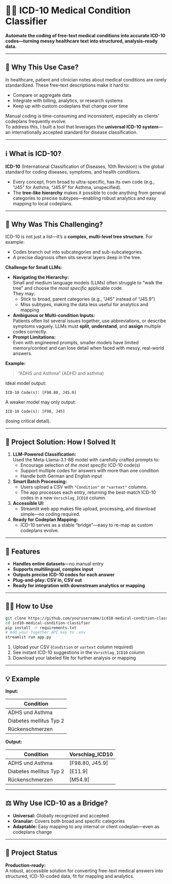 # 🏥✨ ICD-10 Medical Condition Classifier

**Automate the coding of free-text medical conditions into accurate ICD-10 codes—turning messy healthcare text into structured, analysis-ready data.**

---

## 🤔 Why This Use Case?

In healthcare, patient and clinician notes about medical conditions are rarely standardized. These free-text descriptions make it hard to:
- Compare or aggregate data
- Integrate with billing, analytics, or research systems
- Keep up with custom codeplans that change over time

Manual coding is time-consuming and inconsistent, especially as clients’ codeplans frequently evolve.  
To address this, I built a tool that leverages the **universal ICD-10 system**—an internationally accepted standard for disease classification.

---

## ℹ️ What is ICD-10?

**ICD-10** (International Classification of Diseases, 10th Revision) is the global standard for coding diseases, symptoms, and health conditions.  
- Every concept, from broad to ultra-specific, has its own code (e.g., “J45” for Asthma, “J45.9” for Asthma, unspecified).
- The **tree-like hierarchy** makes it possible to code anything from general categories to precise subtypes—enabling robust analytics and easy mapping to local codeplans.

---

## 🧩 Why Was This Challenging?

ICD-10 is not just a list—it’s a **complex, multi-level tree structure**. For example:
- Codes branch out into subcategories and sub-subcategories.
- A precise diagnosis often sits several layers deep in the tree.

**Challenge for Small LLMs:**  
- **Navigating the Hierarchy:**  
  Small and medium language models (LLMs) often struggle to “walk the tree” and choose the *most specific* applicable code.  
  They may:
  - Stick to broad, parent categories (e.g., “J45” instead of “J45.9”)
  - Miss subtypes, making the data less useful for analytics and mapping
- **Ambiguous or Multi-condition Inputs:**  
  Patients often list several issues together, use abbreviations, or describe symptoms vaguely.
  LLMs must **split**, **understand**, and **assign** multiple codes correctly.
- **Prompt Limitations:**  
  Even with engineered prompts, smaller models have limited memory/context and can lose detail when faced with messy, real-world answers.

**Example:**  
> “ADHS und Asthma” (ADHD and asthma)

Ideal model output:  
```
ICD-10 Code(s): [F98.80, J45.9]
```
A weaker model may only output:  
```
ICD-10 Code(s): [F98, J45]
```
(losing critical detail).

---

## 🚦 Project Solution: How I Solved It

1. **LLM-Powered Classification:**  
   Used the Meta-Llama-3.1-8B model with carefully crafted prompts to:
   - Encourage selection of *the most specific* ICD-10 code(s)
   - Support multiple codes for answers with more than one condition
   - Handle both German and English input
2. **Smart Batch Processing:**  
   - Users upload a CSV with `"Condition"` or `"vartext"` columns.
   - The app processes each entry, returning the best-match ICD-10 codes in a new `Vorschlag_ICD10` column.
3. **Accessible UI:**  
   - Streamlit web app makes file upload, processing, and download simple—no coding required.
4. **Ready for Codeplan Mapping:**  
   - ICD-10 serves as a stable “bridge”—easy to re-map as custom codeplans evolve.

---

## 🌟 Features

- **Handles entire datasets**—no manual entry
- **Supports multilingual, complex input**
- **Outputs precise ICD-10 codes for each answer**
- **Plug-and-play: CSV in, CSV out**
- **Ready for integration with downstream analytics or mapping**

---

## 🧑‍💻 How to Use

```sh
git clone https://github.com/yourusername/icd10-medical-condition-classifier.git
cd icd10-medical-condition-classifier
pip install -r requirements.txt
# Add your Together API key to .env
streamlit run app.py
```
1. Upload your CSV (`Condition` or `vartext` column required)
2. See instant ICD-10 suggestions in the `Vorschlag_ICD10` column
3. Download your labeled file for further analysis or mapping

---

## 💡 Example

**Input:**

| Condition                  |
|----------------------------|
| ADHS und Asthma            |
| Diabetes mellitus Typ 2    |
| Rückenschmerzen            |

**Output:**

| Condition                  | Vorschlag_ICD10       |
|----------------------------|-----------------------|
| ADHS und Asthma            | [F98.80, J45.9]       |
| Diabetes mellitus Typ 2    | [E11.9]               |
| Rückenschmerzen            | [M54.9]               |

---

## ⚖️ Why Use ICD-10 as a Bridge?

- **Universal:** Globally recognized and accepted
- **Granular:** Covers both broad and specific categories
- **Adaptable:** Easy mapping to any internal or client codeplan—even as codeplans change

---

## 🚩 Project Status

**Production-ready:**  
A robust, accessible solution for converting free-text medical answers into structured, ICD-10-coded data, fit for mapping and analytics.

